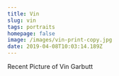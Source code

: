 ```yaml
---
title: Vin
slug: vin
tags: portraits
homepage: false
image: /images/vin-print-copy.jpg
date: 2019-04-08T10:03:14.189Z
---
```

Recent Picture of Vin Garbutt
